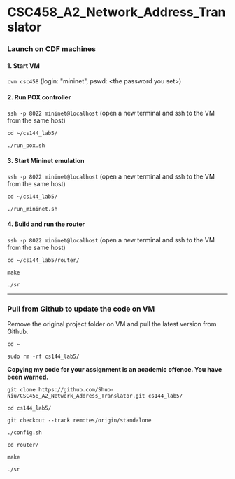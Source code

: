 # CSC458_A2_Network_Address_Translator

### Launch on CDF machines
#### 1. Start VM
```cvm csc458``` (login: "mininet", pswd: \<the password you set>)
#### 2. Run POX controller
```ssh -p 8022 mininet@localhost``` (open a new terminal and ssh to the VM from the same host)

```cd ~/cs144_lab5/```

```./run_pox.sh```
#### 3. Start Mininet emulation
```ssh -p 8022 mininet@localhost``` (open a new terminal and ssh to the VM from the same host)

```cd ~/cs144_lab5/```

```./run_mininet.sh```
#### 4. Build and run the router
```ssh -p 8022 mininet@localhost``` (open a new terminal and ssh to the VM from the same host)

```cd ~/cs144_lab5/router/```

```make```

```./sr```

---
### Pull from Github to update the code on VM
Remove the original project folder on VM and pull the latest version from Github.

```cd ~```

```sudo rm -rf cs144_lab5/```

**Copying my code for your assignment is an academic offence. You have been warned.**

```git clone https://github.com/Shuo-Niu/CSC458_A2_Network_Address_Translator.git cs144_lab5/```

```cd cs144_lab5/```

```git checkout --track remotes/origin/standalone```

```./config.sh```

```cd router/```

```make```

```./sr```
